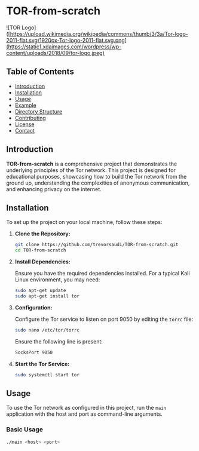 # TOR-from-scratch

![TOR Logo]([https://upload.wikimedia.org/wikipedia/commons/thumb/3/3a/Tor-logo-2011-flat.svg/1920px-Tor-logo-2011-flat.svg.png](https://static1.xdaimages.com/wordpress/wp-content/uploads/2018/09/tor-logo.jpeg)

## Table of Contents

- [Introduction](#introduction)
- [Installation](#installation)
- [Usage](#usage)
- [Example](#example)
- [Directory Structure](#directory-structure)
- [Contributing](#contributing)
- [License](#license)
- [Contact](#contact)

## Introduction

**TOR-from-scratch** is a comprehensive project that demonstrates the underlying principles of the Tor network. This project is designed for educational purposes, showcasing how to build the Tor network from the ground up, understanding the complexities of anonymous communication, and enhancing privacy on the internet.

## Installation

To set up the project on your local machine, follow these steps:

1. **Clone the Repository:**

    ```bash
    git clone https://github.com/trevorsaudi/TOR-from-scratch.git
    cd TOR-from-scratch
    ```

2. **Install Dependencies:**

    Ensure you have the required dependencies installed. For a typical Kali Linux environment, you may need:

    ```bash
    sudo apt-get update
    sudo apt-get install tor
    ```

3. **Configuration:**

    Configure the Tor service to listen on port 9050 by editing the `torrc` file:

    ```bash
    sudo nano /etc/tor/torrc
    ```

    Ensure the following line is present:

    ```bash
    SocksPort 9050
    ```

4. **Start the Tor Service:**

    ```bash
    sudo systemctl start tor
    ```

## Usage

To use the Tor network as configured in this project, run the `main` application with the host and port as command-line arguments.

### Basic Usage

```bash
./main <host> <port>
